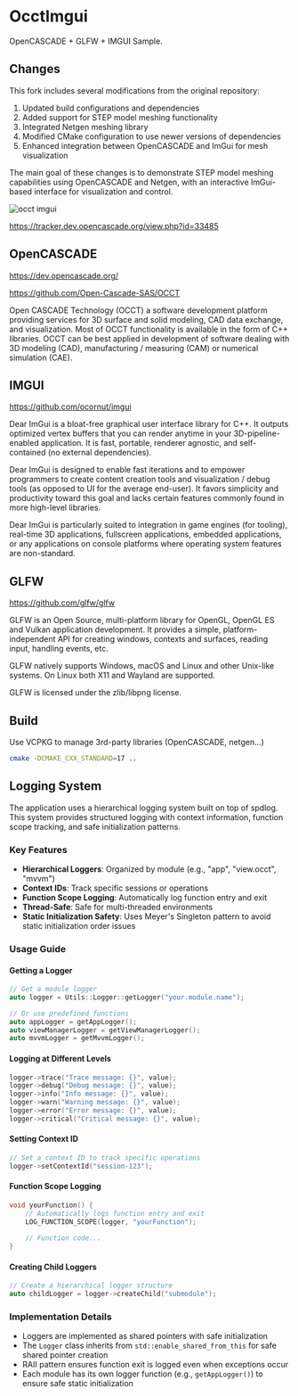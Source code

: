 # OcctImgui

OpenCASCADE + GLFW + IMGUI Sample.

## Changes

This fork includes several modifications from the original repository:

1. Updated build configurations and dependencies
2. Added support for STEP model meshing functionality
3. Integrated Netgen meshing library
4. Modified CMake configuration to use newer versions of dependencies
5. Enhanced integration between OpenCASCADE and ImGui for mesh visualization

The main goal of these changes is to demonstrate STEP model meshing capabilities using OpenCASCADE and Netgen, with an interactive ImGui-based interface for visualization and control.

![occt imgui](occt-imgui.png "opencascade imgui")

<https://tracker.dev.opencascade.org/view.php?id=33485>

## OpenCASCADE

  <https://dev.opencascade.org/>
  
  <https://github.com/Open-Cascade-SAS/OCCT>

  Open CASCADE Technology (OCCT) a software
development platform providing services for 3D surface and solid modeling, CAD
data exchange, and visualization. Most of OCCT functionality is available in
the form of C++ libraries. OCCT can be best applied in development of software
dealing with 3D modeling (CAD), manufacturing / measuring (CAM) or numerical
simulation (CAE).
  
## IMGUI

  <https://github.com/ocornut/imgui>

  Dear ImGui is a bloat-free graphical user interface library for C++. It outputs optimized vertex buffers that you can render anytime in your 3D-pipeline-enabled application. It is fast, portable, renderer agnostic, and self-contained (no external dependencies).

Dear ImGui is designed to enable fast iterations and to empower programmers to create content creation tools and visualization / debug tools (as opposed to UI for the average end-user). It favors simplicity and productivity toward this goal and lacks certain features commonly found in more high-level libraries.

Dear ImGui is particularly suited to integration in game engines (for tooling), real-time 3D applications, fullscreen applications, embedded applications, or any applications on console platforms where operating system features are non-standard.

## GLFW

  <https://github.com/glfw/glfw>

  GLFW is an Open Source, multi-platform library for OpenGL, OpenGL ES and Vulkan application development. It provides a simple, platform-independent API for creating windows, contexts and surfaces, reading input, handling events, etc.

GLFW natively supports Windows, macOS and Linux and other Unix-like systems. On Linux both X11 and Wayland are supported.

GLFW is licensed under the zlib/libpng license.

## Build

Use VCPKG to manage 3rd-party libraries (OpenCASCADE, netgen...)

```bash
cmake -DCMAKE_CXX_STANDARD=17 ..
```

## Logging System

The application uses a hierarchical logging system built on top of spdlog. This system provides structured logging with context information, function scope tracking, and safe initialization patterns.

### Key Features

- **Hierarchical Loggers**: Organized by module (e.g., "app", "view.occt", "mvvm")
- **Context IDs**: Track specific sessions or operations
- **Function Scope Logging**: Automatically log function entry and exit
- **Thread-Safe**: Safe for multi-threaded environments
- **Static Initialization Safety**: Uses Meyer's Singleton pattern to avoid static initialization order issues

### Usage Guide

#### Getting a Logger

```cpp
// Get a module logger
auto logger = Utils::Logger::getLogger("your.module.name");

// Or use predefined functions
auto appLogger = getAppLogger();
auto viewManagerLogger = getViewManagerLogger();
auto mvvmLogger = getMvvmLogger();
```

#### Logging at Different Levels

```cpp
logger->trace("Trace message: {}", value);
logger->debug("Debug message: {}", value);
logger->info("Info message: {}", value);
logger->warn("Warning message: {}", value);
logger->error("Error message: {}", value);
logger->critical("Critical message: {}", value);
```

#### Setting Context ID

```cpp
// Set a context ID to track specific operations
logger->setContextId("session-123");
```

#### Function Scope Logging

```cpp
void yourFunction() {
    // Automatically logs function entry and exit
    LOG_FUNCTION_SCOPE(logger, "yourFunction");
    
    // Function code...
}
```

#### Creating Child Loggers

```cpp
// Create a hierarchical logger structure
auto childLogger = logger->createChild("submodule");
```

### Implementation Details

- Loggers are implemented as shared pointers with safe initialization
- The `Logger` class inherits from `std::enable_shared_from_this` for safe shared pointer creation
- RAII pattern ensures function exit is logged even when exceptions occur
- Each module has its own logger function (e.g., `getAppLogger()`) to ensure safe static initialization
